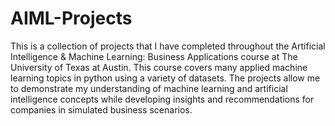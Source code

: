 # AIML-Projects

This is a collection of projects that I have completed throughout the Artificial Intelligence & Machine Learning: Business Applications course at The University of Texas at Austin. This course covers many applied machine learning topics in python using a variety of datasets. The projects allow me to demonstrate my understanding of machine learning and artificial intelligence concepts while developing insights and recommendations for companies in simulated business scenarios.
